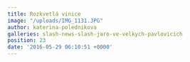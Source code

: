 ```yaml
---
title: Rozkvetlá vinice
image: "/uploads/IMG_1131.JPG"
author: katerina-polednikova
galleries: slash-news-slash-jaro-ve-velkych-pavlovicich
position: 23
date: '2016-05-29 06:10:51 +0000'
---
```

